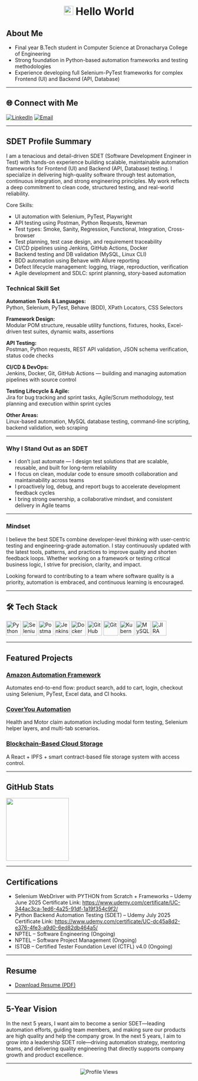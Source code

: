 <h1 align="center">
  <img src="https://raw.githubusercontent.com/iampavangandhi/iampavangandhi/master/gifs/Hi.gif" width="25px" height="25px">
  Hello World
</h1>

## About Me

- Final year B.Tech student in Computer Science at Dronacharya College of Engineering  
- Strong foundation in Python-based automation frameworks and testing methodologies  
- Experience developing full Selenium-PyTest frameworks for complex Frontend (UI) and Backend (API, Database)  

---
## 🌐 Connect with Me

[![LinkedIn](https://img.shields.io/badge/LinkedIn-blue?style=flat&logo=linkedin&logoColor=white)](https://www.linkedin.com/in/satvik-jayalwal-697264227/)
[![Email](https://img.shields.io/badge/Email-D14836?style=flat&logo=gmail&logoColor=white)](mailto:satvikjayalwalips@gmail.com)

---

## SDET Profile Summary

I am a tenacious and detail-driven SDET (Software Development Engineer in Test) with hands-on experience building scalable, maintainable automation frameworks for Frontend (UI) and Backend (API, Database) testing. I specialize in delivering high-quality software through test automation, continuous integration, and strong engineering principles. My work reflects a deep commitment to clean code, structured testing, and real-world reliability.

Core Skills:

- UI automation with Selenium, PyTest, Playwright
- API testing using Postman, Python Requests, Newman
- Test types: Smoke, Sanity, Regression, Functional, Integration, Cross-browser
- Test planning, test case design, and requirement traceability
- CI/CD pipelines using Jenkins, GitHub Actions, Docker
- Backend testing and DB validation (MySQL, Linux CLI)
- BDD automation using Behave with Allure reporting
- Defect lifecycle management: logging, triage, reproduction, verification
- Agile development and SDLC: sprint planning, story-based automation

### Technical Skill Set

**Automation Tools & Languages:**  
Python, Selenium, PyTest, Behave (BDD), XPath Locators, CSS Selectors

**Framework Design:**  
Modular POM structure, reusable utility functions, fixtures, hooks, Excel-driven test suites, dynamic waits, assertions

**API Testing:**  
Postman, Python requests, REST API validation, JSON schema verification, status code checks

**CI/CD & DevOps:**  
Jenkins, Docker, Git, GitHub Actions — building and managing automation pipelines with source control

**Testing Lifecycle & Agile:**  
Jira for bug tracking and sprint tasks, Agile/Scrum methodology, test planning and execution within sprint cycles

**Other Areas:**  
Linux-based automation, MySQL database testing, command-line scripting, backend validation, web scraping

---

### Why I Stand Out as an SDET

- I don’t just automate — I design test solutions that are scalable, reusable, and built for long-term reliability  
- I focus on clean, modular code to ensure smooth collaboration and maintainability across teams  
- I proactively log, debug, and report bugs to accelerate development feedback cycles  
- I bring strong ownership, a collaborative mindset, and consistent delivery in Agile teams

---

### Mindset

I believe the best SDETs combine developer-level thinking with user-centric testing and engineering-grade automation. I stay continuously updated with the latest tools, patterns, and practices to improve quality and shorten feedback loops. Whether working on a framework or testing critical business logic, I strive for precision, clarity, and impact.

Looking forward to contributing to a team where software quality is a priority, automation is embraced, and continuous learning is encouraged.

---

## 🛠️ Tech Stack

<p align="left">
  <!-- Languages -->
  <img src="https://cdn.jsdelivr.net/gh/devicons/devicon/icons/python/python-original.svg" width="40" alt="Python" />
  <!-- Automation & Testing -->
  <img src="https://img.icons8.com/color/48/selenium-test-automation.png" width="40" alt="Selenium"/>
  <img src="https://img.icons8.com/external-tal-revivo-shadow-tal-revivo/48/null/external-postman-is-the-only-complete-api-development-environment-logo-shadow-tal-revivo.png" width="40" alt="Postman"/>
  
  <!-- CI/CD & DevOps -->
  <img src="https://cdn.jsdelivr.net/gh/devicons/devicon/icons/jenkins/jenkins-original.svg" width="40" alt="Jenkins"/>
  <img src="https://cdn.jsdelivr.net/gh/devicons/devicon/icons/docker/docker-original.svg" width="40" alt="Docker"/>
  <img src="https://cdn.jsdelivr.net/gh/devicons/devicon/icons/github/github-original.svg" width="40" alt="GitHub"/>
  <img src="https://cdn.jsdelivr.net/gh/devicons/devicon/icons/git/git-original.svg" width="40" alt="Git"/>
  <img src="https://cdn.jsdelivr.net/gh/devicons/devicon/icons/kubernetes/kubernetes-plain.svg" width="40" alt="Kubernetes"/>

  <!-- DB & Project -->
  <img src="https://cdn.jsdelivr.net/gh/devicons/devicon/icons/mysql/mysql-original.svg" width="40" alt="MySQL"/>
  <img src="https://cdn.jsdelivr.net/gh/devicons/devicon/icons/jira/jira-original.svg" width="40" alt="JIRA"/>
</p>


---

## Featured Projects

### [Amazon Automation Framework](https://github.com/SatvikJayalwal/AutomatingAmazon)
Automates end-to-end flow: product search, add to cart, login, checkout using Selenium, PyTest, Excel data, and CI hooks.

### [CoverYou Automation](https://github.com/SatvikJayalwal/CoverYouAutomation)
Health and Motor claim automation including modal form testing, Selenium helper layers, and multi-tab scenarios.

### [Blockchain-Based Cloud Storage](https://github.com/SatvikJayalwal/Bloackchain_Decentralized_cloud_storage_system)
A React + IPFS + smart contract-based file storage system with access control.

---

## GitHub Stats

<p align="left">
  <img height="170" src="https://github-readme-stats.vercel.app/api/top-langs/?username=SatvikJayalwal&layout=compact&theme=default" />
</p>

---

## Certifications
- Selenium WebDriver with PYTHON from Scratch + Frameworks – Udemy June 2025
  Certificate Link: https://www.udemy.com/certificate/UC-344ac3ca-1ed6-4a25-91df-1a19f354c9f2/
- Python Backend Automation Testing (SDET) – Udemy July 2025
  Certificate Link: https://www.udemy.com/certificate/UC-dc45a8d2-e376-4fe3-a9d0-6ed82db464a5/
- NPTEL – Software Engineering (Ongoing)
- NPTEL – Software Project Management (Ongoing)
- ISTQB – Certified Tester Foundation Level (CTFL) v4.0 (Ongoing)

---

## Resume

- [Download Resume (PDF)](https://github.com/SatvikJayalwal/SatvikJayalwal/blob/main/resume.pdf)

---

## 5-Year Vision

In the next 5 years, I want aim to become a senior SDET—leading automation efforts, guiding team members, and making sure our products are high quality and help the company grow.
In the next 5 years, I aim to grow into a leadership SDET role—driving automation strategy, mentoring teams, and delivering quality engineering that directly supports company growth and product excellence.

---

<div align="center">
  <img src="https://komarev.com/ghpvc/?username=SatvikJayalwal&color=blue" alt="Profile Views">
</div>
